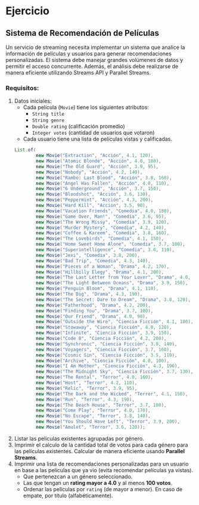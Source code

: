 # Ejercicio
## Sistema de Recomendación de Películas
Un servicio de streaming necesita implementar un sistema que analice la información de películas y usuarios para generar recomendaciones personalizadas. El sistema debe manejar grandes volúmenes de datos y permitir el acceso concurrente. Además, el análisis debe realizarse de manera eficiente utilizando Streams API y Parallel Streams.

### Requisitos:
1. Datos iniciales:
    - Cada película (`Movie`) tiene los siguientes atributos:
      - `String title`
      - `String genre`
      - `Double rating` (calificación promedio)
      - `Integer votes` (cantidad de usuarios que votaron)
    - Cada usuario tiene una lista de películas vistas y calificadas.
    ```java
    List.of(
            new Movie("Extraction", "Acción", 4.1, 120),
            new Movie("Atomic Blonde", "Acción", 4.0, 180),
            new Movie("The Old Guard", "Acción", 3.9, 95),
            new Movie("Nobody", "Acción", 4.2, 140),
            new Movie("Rambo: Last Blood", "Acción", 3.8, 160),
            new Movie("Angel Has Fallen", "Acción", 4.0, 110),
            new Movie("6 Underground", "Acción", 3.7, 150),
            new Movie("Bloodshot", "Acción", 3.6, 130),
            new Movie("Peppermint", "Acción", 4.3, 200),
            new Movie("Hard Kill", "Acción", 3.5, 90),
            new Movie("Vacation Friends", "Comedia", 4.0, 180),
            new Movie("Game Over, Man!", "Comedia", 3.6, 95),
            new Movie("The Wrong Missy", "Comedia", 3.9, 120),
            new Movie("Murder Mystery", "Comedia", 4.2, 140),
            new Movie("Coffee & Kareem", "Comedia", 3.8, 160),
            new Movie("The Lovebirds", "Comedia", 4.1, 150),
            new Movie("Home Sweet Home Alone", "Comedia", 3.7, 100),
            new Movie("Superintelligence", "Comedia", 3.6, 110),
            new Movie("Jexi", "Comedia", 3.8, 200),
            new Movie("Bad Trip", "Comedia", 4.3, 140),
            new Movie("Pieces of a Woman", "Drama", 4.2, 170),
            new Movie("Hillbilly Elegy", "Drama", 4.1, 200),
            new Movie("The Last Letter from Your Lover", "Drama", 4.0, 140),
            new Movie("The Light Between Oceans", "Drama", 3.9, 150),
            new Movie("Penguin Bloom", "Drama", 4.1, 110),
            new Movie("The Dig", "Drama", 4.3, 190),
            new Movie("The Secret: Dare to Dream", "Drama", 3.8, 120),
            new Movie("Fatherhood", "Drama", 4.2, 200),
            new Movie("Finding You", "Drama", 3.7, 100),
            new Movie("Our Friend", "Drama", 4.0, 90),
            new Movie("Outside the Wire", "Ciencia Ficción", 4.1, 180),
            new Movie("Stowaway", "Ciencia Ficción", 4.0, 120),
            new Movie("Infinite", "Ciencia Ficción", 3.9, 150),
            new Movie("Code 8", "Ciencia Ficción", 4.2, 200),
            new Movie("Synchronic", "Ciencia Ficción", 3.8, 140),
            new Movie("Voyagers", "Ciencia Ficción", 3.7, 160),
            new Movie("Cosmic Sin", "Ciencia Ficción", 3.5, 110),
            new Movie("Archive", "Ciencia Ficción", 4.0, 100),
            new Movie("I Am Mother", "Ciencia Ficción", 4.3, 190),
            new Movie("The Midnight Sky", "Ciencia Ficción", 3.7, 130),
            new Movie("The Rental", "Terror", 4.0, 160),
            new Movie("Host", "Terror", 4.2, 110),
            new Movie("Relic", "Terror", 3.9, 95),
            new Movie("The Dark and the Wicked", "Terror", 4.1, 150),
            new Movie("Run", "Terror", 4.3, 190),
            new Movie("The Beach House", "Terror", 3.7, 100),
            new Movie("Come Play", "Terror", 4.0, 170),
            new Movie("No Escape", "Terror", 3.8, 140),
            new Movie("You Should Have Left", "Terror", 3.9, 200),
            new Movie("Amulet", "Terror", 3.6, 120));
    ```
1. Listar las peliculas existentes agrupadas por género.
1. Imprimir el calculo de la cantidad total de votos para cada género para las películas existentes. Calcular de manera eficiente usando **Parallel Streams**.
1. Imprimir una lista de recomendaciones personalizadas para un usuario en base a las películas que ya vio (evita recomendar películas ya vistas).
    - Que pertenezcan a un género seleccionado.
    - Las que tengan un **rating mayor a 4.0** y al menos **100 votos**.
    - Ordenar las películas por `rating` (de mayor a menor). En caso de empate, por título (alfabéticamente).

